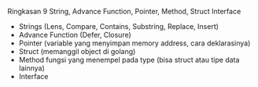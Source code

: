 Ringkasan 9 String, Advance Function, Pointer, Method, Struct Interface
- Strings (Lens, Compare, Contains, Substring, Replace, Insert)
- Advance Function (Defer, Closure)
- Pointer (variable yang menyimpan memory address, cara deklarasinya)
- Struct (memanggil object di golang)
- Method fungsi yang menempel pada type (bisa struct atau tipe data lainnya)
- Interface